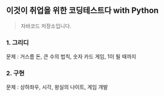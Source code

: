 <h2>이것이 취업을 위한 코딩테스트다 with Python</h2>
<blockquote>
<p>자바코드 저장소입니다.</p>
</blockquote>

<h3>1. 그리디</h3>
문제 : 거스름 돈, 큰 수의 법칙, 숫자 카드 게임, 1이 될 때까지

<h3>2. 구현</h3>
문제 : 상하좌우, 시각, 왕실의 나이트, 게임 개발

